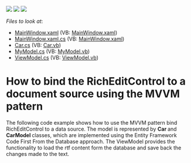 <!-- default badges list -->
![](https://img.shields.io/endpoint?url=https://codecentral.devexpress.com/api/v1/VersionRange/128607440/17.2.6%2B)
[![](https://img.shields.io/badge/Open_in_DevExpress_Support_Center-FF7200?style=flat-square&logo=DevExpress&logoColor=white)](https://supportcenter.devexpress.com/ticket/details/T611845)
[![](https://img.shields.io/badge/📖_How_to_use_DevExpress_Examples-e9f6fc?style=flat-square)](https://docs.devexpress.com/GeneralInformation/403183)
<!-- default badges end -->
<!-- default file list -->
*Files to look at*:

* [MainWindow.xaml](./CS/DXRichEditMVVM/MainWindow.xaml) (VB: [MainWindow.xaml](./VB/DXRichEditMVVM/MainWindow.xaml))
* [MainWindow.xaml.cs](./CS/DXRichEditMVVM/MainWindow.xaml.cs) (VB: [MainWindow.xaml](./VB/DXRichEditMVVM/MainWindow.xaml))
* [Car.cs](./CS/DXRichEditMVVM/Model/Car.cs) (VB: [Car.vb](./VB/DXRichEditMVVM/Model/Car.vb))
* [MyModel.cs](./CS/DXRichEditMVVM/Model/MyModel.cs) (VB: [MyModel.vb](./VB/DXRichEditMVVM/Model/MyModel.vb))
* [ViewModel.cs](./CS/DXRichEditMVVM/ViewModel/ViewModel.cs) (VB: [ViewModel.vb](./VB/DXRichEditMVVM/ViewModel/ViewModel.vb))
<!-- default file list end -->
# How to bind the RichEditControl to a document source using the MVVM pattern


The following code example shows how to use the MVVM pattern bind RichEditControl to a data source. The model is represented by <strong>Car </strong>and<strong> CarModel </strong>classes, which are implemented using the Entity Framework Code First From the Database approach. The ViewModel provides the functionality to load the rtf content form the database and save back the changes made to the text.

<br/>


